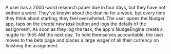 A user has a 2000-word research paper due in four days, but they have not written a word. They've known about the dealine for a week, but every time they think about starting, they feel overwheled. The user opnes the Nudger app, taps on the *create new task* button and logs the details of the assignment. As soon as they log the task, the app's NudgeEngine create a nugde for 9:55 AM the next day. To hold themselves accountable, the user moves to the bets page and places a large wager of all their currency on finishing the assignment. 